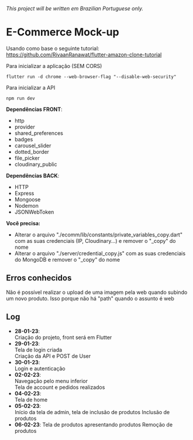 *This project will be written em Brazilian Portuguese only.*

# E-Commerce Mock-up

Usando como base o seguinte tutorial: https://github.com/RivaanRanawat/flutter-amazon-clone-tutorial  

Para inicializar a aplicação (SEM CORS)  
```
flutter run -d chrome --web-browser-flag "--disable-web-security"
```

Para inicializar a API  
```
npm run dev
```

**Dependências FRONT**:  
- http  
- provider  
- shared_preferences  
- badges  
- carousel_slider  
- dotted_border  
- file_picker  
- cloudinary_public  

**Dependências BACK**:
- HTTP  
- Express  
- Mongoose  
- Nodemon  
- JSONWebToken  

**Você precisa:**  
- Alterar o arquivo "./ecomm/lib/constants/private_variables_copy.dart" com as suas credenciais (IP, Cloudinary...) e remover o "_copy" do nome  
- Alterar o arquivo "./server/credential_copy.js" com as suas credenciais do MongoDB e remover o "_copy" do nome  

## Erros conhecidos  
Não é possível realizar o upload de uma imagem pela web quando subindo um novo produto. Isso porque não há "path" quando o assunto é web  

## Log
- **28-01-23**:  
Criação do projeto, front será em Flutter  
- **29-01-23**:  
Tela de login criada  
Criação da API e POST de User  
- **30-01-23**:  
Login e autenticação  
- **02-02-23**:  
Navegação pelo menu inferior  
Tela de account e pedidos realizados  
- **04-02-23**:  
Tela de home
- **05-02-23**:  
Início da tela de admin, tela de inclusão de produtos
Inclusão de produtos
- **06-02-23**:
Tela de produtos apresentando produtos
Remoção de produtos
